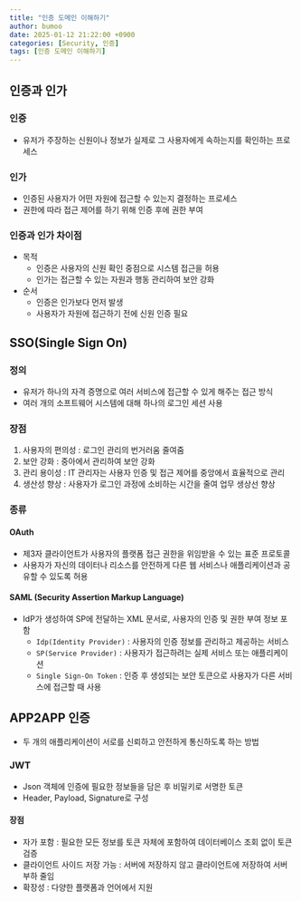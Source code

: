 ```yaml
---
title: "인증 도메인 이해하기"
author: bumoo
date: 2025-01-12 21:22:00 +0900
categories: [Security, 인증]
tags: [인증 도메인 이해하기]
---
```



## 인증과 인가

### 인증
- 유저가 주장하는 신원이나 정보가 실제로 그 사용자에게 속하는지를 확인하는 프로세스


### 인가
- 인증된 사용자가 어떤 자원에 접근할 수 있는지 결정하는 프로세스
- 권한에 따라 접근 제어를 하기 위해 인증 후에 권한 부여

### 인증과 인가 차이점
- 목적
  - 인증은 사용자의 신원 확인 중점으로 시스템 접근을 허용
  - 인가는 접근할 수 있는 자원과 행동 관리하여 보안 강화
- 순서
  - 인증은 인가보다 먼저 발생
  - 사용자가 자원에 접근하기 전에 신원 인증 필요

## SSO(Single Sign On)
### 정의
- 유저가 하나의 자격 증명으로 여러 서비스에 접근할 수 있게 해주는 접근 방식
- 여러 개의 소프트웨어 시스템에 대해 하나의 로그인 세션 사용

### 장점
1. 사용자의 편의성 : 로그인 관리의 번거러움 줄여줌
2. 보안 강화 : 중아에서 관리하여 보안 강화
3. 관리 용이성 : IT 관리자는 사용자 인증 및 접근 제어를 중앙에서 효율적으로 관리
4. 생산성 향상 : 사용자가 로그인 과정에 소비하는 시간을 줄여 업무 생상선 향상

### 종류
#### OAuth
- 제3자 클라이언트가 사용자의 플랫폼 접근 권한을 위임받을 수 있는 표준 프로토콜
- 사용자가 자신의 데이터나 리소스를 안전하게 다른 웹 서비스나 애플리케이션과 공유할 수 있도록 허용


#### SAML (Security Assertion Markup Language)
- IdP가 생성하여 SP에 전달하는 XML 문서로, 사용자의 인증 및 권한 부여 정보 포함
  - `Idp(Identity Provider)` : 사용자의 인증 정보를 관리하고 제공하는 서비스
  - `SP(Service Provider)` : 사용자가 접근하려는 실제 서비스 또는 애플리케이션
  - `Single Sign-On Token` : 인증 후 생성되는 보안 토큰으로 사용자가 다른 서비스에 접근할 때 사용

## APP2APP 인증
- 두 개의 애플리케이션이 서로를 신뢰하고 안전하게 통신하도록 하는 방법

### JWT
- Json 객체에 인증에 필요한 정보들을 담은 후 비밀키로 서명한 토큰
- Header, Payload, Signature로 구성
#### 장점
- 자가 포함 : 필요한 모든 정보를 토큰 자체에 포함하여 데이터베이스 조회 없이 토큰 검증
- 클라이언트 사이드 저장 가능 : 서버에 저장하지 않고 클라이언트에 저장하여 서버 부하 줄임
- 확장성 : 다양한 플랫폼과 언어에서 지원
